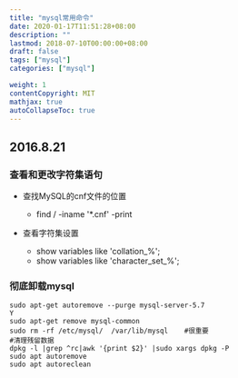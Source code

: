```yaml
---
title: "mysql常用命令"
date: 2020-01-17T11:51:28+08:00
description: ""
lastmod: 2018-07-10T00:00:00+08:00
draft: false
tags: ["mysql"]
categories: ["mysql"]

weight: 1
contentCopyright: MIT
mathjax: true
autoCollapseToc: true
---
```

## 2016.8.21
### 查看和更改字符集语句
- 查找MySQL的cnf文件的位置
    - find / -iname '*.cnf' -print

- 查看字符集设置
  - show variables like 'collation_%'; 
  - show variables like 'character_set_%';
  
### 彻底卸载mysql
```
sudo apt-get autoremove --purge mysql-server-5.7 
Y
sudo apt-get remove mysql-common
sudo rm -rf /etc/mysql/  /var/lib/mysql    #很重要
#清理残留数据
dpkg -l |grep ^rc|awk '{print $2}' |sudo xargs dpkg -P  
sudo apt autoremove
sudo apt autoreclean
```